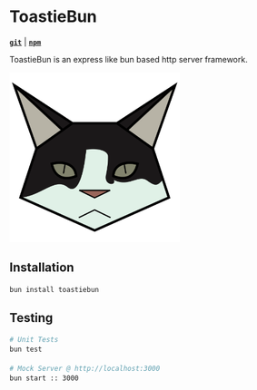 # ToastieBun

[**`git`**](https://github.com/IsCoffeeTho/toastiebun) | [**`npm`**](https://www.npmjs.com/package/toastiebun)

ToastieBun is an express like bun based http server framework.

<img src="./assets/toastiebun.svg" height="300px" alt="Toastie (The Cat)">

## Installation
```bash
bun install toastiebun
```
## Testing
```bash
# Unit Tests
bun test

# Mock Server @ http://localhost:3000
bun start :: 3000
```